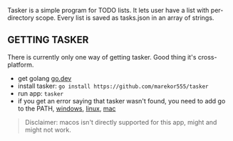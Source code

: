 Tasker is a simple program for TODO lists. It lets user have a list with per-directory scope. Every list is saved as tasks.json in an array of strings.
## GETTING TASKER
There is currently only one way of getting tasker. Good thing it's cross-platform.
- get golang [go.dev](https://go.dev/dl) 
- install tasker: `go install https://github.com/marekor555/tasker`
- run app: `tasker`
- if you get an error saying that tasker wasn't found, you need to add go to the PATH, [windows](https://www.architectryan.com/2018/03/17/add-to-the-path-on-windows-10/), [linux](https://linuxize.com/post/how-to-add-directory-to-path-in-linux/), [mac](https://osxdaily.com/2014/08/14/add-new-path-to-path-command-line/) 
> Disclaimer: macos isn't directly supported for this app, might and might not work.
